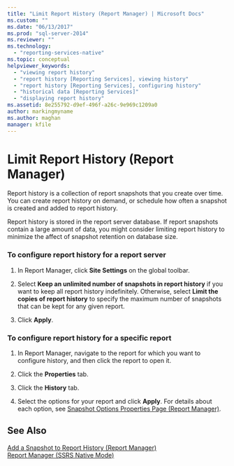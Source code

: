 ```yaml
---
title: "Limit Report History (Report Manager) | Microsoft Docs"
ms.custom: ""
ms.date: "06/13/2017"
ms.prod: "sql-server-2014"
ms.reviewer: ""
ms.technology: 
  - "reporting-services-native"
ms.topic: conceptual
helpviewer_keywords: 
  - "viewing report history"
  - "report history [Reporting Services], viewing history"
  - "report history [Reporting Services], configuring history"
  - "historical data [Reporting Services]"
  - "displaying report history"
ms.assetid: 8e255792-d9ef-496f-a26c-9e969c1209a0
author: markingmyname
ms.author: maghan
manager: kfile
---
```

# Limit Report History (Report Manager)
  Report history is a collection of report snapshots that you create over time. You can create report history on demand, or schedule how often a snapshot is created and added to report history.  
  
 Report history is stored in the report server database. If report snapshots contain a large amount of data, you might consider limiting report history to minimize the affect of snapshot retention on database size.  
  
### To configure report history for a report server  
  
1.  In Report Manager, click **Site Settings** on the global toolbar.  
  
2.  Select **Keep an unlimited number of snapshots in report history** if you want to keep all report history indefinitely. Otherwise, select **Limit the copies of report history** to specify the maximum number of snapshots that can be kept for any given report.  
  
3.  Click **Apply**.  
  
### To configure report history for a specific report  
  
1.  In Report Manager, navigate to the report for which you want to configure history, and then click the report to open it.  
  
2.  Click the **Properties** tab.  
  
3.  Click the **History** tab.  
  
4.  Select the options for your report and click **Apply**. For details about each option, see [Snapshot Options Properties Page &#40;Report Manager&#41;](../snapshot-options-properties-page-report-manager.md).  
  
## See Also  
 [Add a Snapshot to Report History &#40;Report Manager&#41;](../report-server/add-a-snapshot-to-report-history-report-manager.md)   
 [Report Manager  &#40;SSRS Native Mode&#41;](../report-manager-ssrs-native-mode.md)  
  
  
